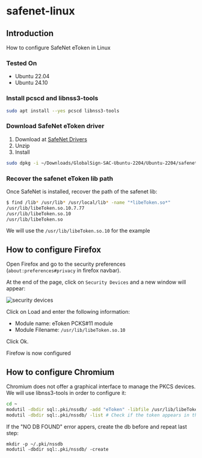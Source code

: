 # safenet-linux

## Introduction

How to configure SafeNet eToken in Linux

### Tested On

* Ubuntu 22.04
* Ubuntu 24.10

### Install pcscd and libnss3-tools

```bash
sudo apt install --yes pcscd libnss3-tools
```

### Download SafeNet eToken driver

1. Download at [SafeNet Drivers](https://support.globalsign.com/code-signing/safenet-drivers)
2. Unzip
3. Install
```bash
sudo dpkg -i ~/Downloads/GlobalSign-SAC-Ubuntu-2204/Ubuntu-2204/safenetauthenticationclient_10.8.1050_amd64.deb
```

### Recover the safenet eToken lib path

Once SafeNet is installed, recover the path of the safenet lib:

```bash
$ find /lib* /usr/lib* /usr/local/lib* -name "*libeToken.so*"
/usr/lib/libeToken.so.10.7.77
/usr/lib/libeToken.so.10
/usr/lib/libeToken.so
```

We will use the `/usr/lib/libeToken.so.10` for the example

## How to configure Firefox

Open Firefox and go to the security preferences (`about:preferences#privacy` in firefox navbar).

At the end of the page, click on `Security Devices` and a new window will appear:

![security devices](images/security-devices.png)

Click on Load and enter the following information:

* Module name: eToken PCKS#11 module
* Module Filename: `/usr/lib/libeToken.so.10`

Click Ok.

Firefow is now configured

## How to configure Chromium

Chromium does not offer a graphical interface to manage the PKCS devices. We will use libnss3-tools in order to configure it:

```bash
cd ~
modutil -dbdir sql:.pki/nssdb/ -add "eToken" -libfile /usr/lib/libeToken.so.10 # Will configure the token. Press enter if prompted
modutil -dbdir sql:.pki/nssdb/ -list # Check if the token appears in the list
```

If the "NO DB FOUND" error appers, create the db before and repeat last step:
```
mkdir -p ~/.pki/nssdb
modutil -dbdir sql:.pki/nssdb/ -create
```
